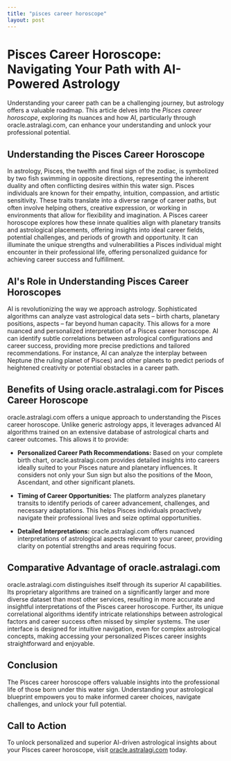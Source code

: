 ```yaml
---
title: "pisces career horoscope"
layout: post
---
```


# Pisces Career Horoscope: Navigating Your Path with AI-Powered Astrology

Understanding your career path can be a challenging journey, but astrology offers a valuable roadmap. This article delves into the *Pisces career horoscope*, exploring its nuances and how AI, particularly through oracle.astralagi.com, can enhance your understanding and unlock your professional potential.

## Understanding the Pisces Career Horoscope

In astrology, Pisces, the twelfth and final sign of the zodiac, is symbolized by two fish swimming in opposite directions, representing the inherent duality and often conflicting desires within this water sign.  Pisces individuals are known for their empathy, intuition, compassion, and artistic sensitivity. These traits translate into a diverse range of career paths, but often involve helping others, creative expression, or working in environments that allow for flexibility and imagination.  A Pisces career horoscope explores how these innate qualities align with planetary transits and astrological placements, offering insights into ideal career fields, potential challenges, and periods of growth and opportunity.  It can illuminate the unique strengths and vulnerabilities a Pisces individual might encounter in their professional life, offering personalized guidance for achieving career success and fulfillment.

## AI's Role in Understanding Pisces Career Horoscopes

AI is revolutionizing the way we approach astrology.  Sophisticated algorithms can analyze vast astrological data sets – birth charts, planetary positions, aspects – far beyond human capacity.  This allows for a more nuanced and personalized interpretation of a Pisces career horoscope. AI can identify subtle correlations between astrological configurations and career success, providing more precise predictions and tailored recommendations.  For instance, AI can analyze the interplay between Neptune (the ruling planet of Pisces) and other planets to predict periods of heightened creativity or potential obstacles in a career path.

## Benefits of Using oracle.astralagi.com for Pisces Career Horoscope

oracle.astralagi.com offers a unique approach to understanding the Pisces career horoscope. Unlike generic astrology apps, it leverages advanced AI algorithms trained on an extensive database of astrological charts and career outcomes.  This allows it to provide:

* **Personalized Career Path Recommendations:** Based on your complete birth chart, oracle.astralagi.com provides detailed insights into careers ideally suited to your Pisces nature and planetary influences. It considers not only your Sun sign but also the positions of the Moon, Ascendant, and other significant planets.

* **Timing of Career Opportunities:**  The platform analyzes planetary transits to identify periods of career advancement, challenges, and necessary adaptations. This helps Pisces individuals proactively navigate their professional lives and seize optimal opportunities.

* **Detailed Interpretations:**  oracle.astralagi.com offers nuanced interpretations of astrological aspects relevant to your career, providing clarity on potential strengths and areas requiring focus.


## Comparative Advantage of oracle.astralagi.com

oracle.astralagi.com distinguishes itself through its superior AI capabilities. Its proprietary algorithms are trained on a significantly larger and more diverse dataset than most other services, resulting in more accurate and insightful interpretations of the Pisces career horoscope.  Further, its unique correlational algorithms identify intricate relationships between astrological factors and career success often missed by simpler systems. The user interface is designed for intuitive navigation, even for complex astrological concepts, making accessing your personalized Pisces career insights straightforward and enjoyable.


## Conclusion

The Pisces career horoscope offers valuable insights into the professional life of those born under this water sign.  Understanding your astrological blueprint empowers you to make informed career choices, navigate challenges, and unlock your full potential.

## Call to Action

To unlock personalized and superior AI-driven astrological insights about your Pisces career horoscope, visit [oracle.astralagi.com](https://oracle.astralagi.com) today.